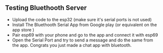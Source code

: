 ## Testing Bluethooth Server
- Upload the code to the esp32 (make sure it's serial ports is not used)
- Install The Bluethooth Serial App from Google play (or equivalent on the app store )
- Pair esp69 with your phone and go to the app and connect it with esp69
- Open the Serial Port and try to send a message and do the same from the app.
Congrats you just made a chat app with bluetooth.  